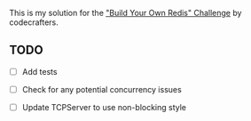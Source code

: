 This is my solution for the ["Build Your Own Redis" Challenge](https://codecrafters.io/challenges/redis) by codecrafters.

## TODO

- [ ] Add tests
- [ ] Check for any potential concurrency issues
- [ ] Update TCPServer to use non-blocking style

